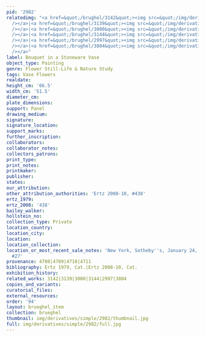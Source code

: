 ```yaml
---
pid: '2982'
relatedimg: "<a href=&quot;/brughel/3142&quot;><img src=&quot;/img/derivatives/simple/3142/thumbnail.jpg&quot;
  /></a>|<a href=&quot;/brughel/3139&quot;><img src=&quot;/img/derivatives/simple/3139/thumbnail.jpg&quot;
  /></a>|<a href=&quot;/brughel/3000&quot;><img src=&quot;/img/derivatives/simple/3000/thumbnail.jpg&quot;
  /></a>|<a href=&quot;/brughel/3144&quot;><img src=&quot;/img/derivatives/simple/3144/thumbnail.jpg&quot;
  /></a>|<a href=&quot;/brughel/2997&quot;><img src=&quot;/img/derivatives/simple/2997/thumbnail.jpg&quot;
  /></a>|<a href=&quot;/brughel/3804&quot;><img src=&quot;/img/derivatives/simple/3804/thumbnail.jpg&quot;
  /></a>"
label: Bouquet in a Stoneware Vase
object_type: Painting
genre: Flower Still-Life & Nature Study
tags: Vase Flowers
realdate: 
height_cm: '66.5'
width_cm: '51.5'
diameter_cm: 
plate_dimensions: 
support: Panel
drawing_medium: 
signature: 
signature_location: 
support_marks: 
further_inscription: 
collaborators: 
collaborator_notes: 
collectors_patrons: 
print_type: 
print_notes: 
printmaker: 
publisher: 
states: 
our_attribution: 
other_attribution_authorities: 'Ertz 2008-10, #438'
ertz_1979: 
ertz_2008: '438'
bailey_walker: 
hollstein_no: 
collection_type: Private
location_country: 
location_city: 
location: 
location_collection: 
location_or_most_recent_sale_notes: 'New York, Sotheby''s, January 24, 2008, inv.
  #27'
provenance: 4708|4709|4710|4711
bibliography: Ertz 1979, Cat.|Ertz 2008-10, Cat.
exhibition_history: 
related_works: 3142|3139|3000|3144|2997|3804
copies_and_variants: 
curatorial_files: 
external_resources: 
order: '94'
layout: brueghel_item
collection: brueghel
thumbnail: img/derivatives/simple/2982/thumbnail.jpg
full: img/derivatives/simple/2982/full.jpg
---
```

